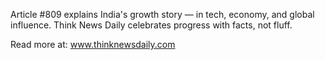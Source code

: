 Article #809 explains India's growth story — in tech, economy, and global influence. Think News Daily celebrates progress with facts, not fluff.

Read more at: www.thinknewsdaily.com